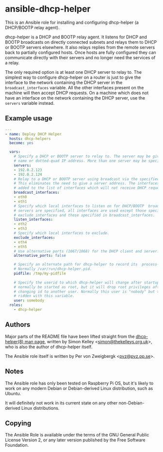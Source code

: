 # ansible-dhcp-helper
This is an Ansible role for installing and configuring dhcp-helper (a DHCP/BOOTP relay agent).

dhcp-helper is a DHCP and BOOTP relay agent. It listens for DHCP and BOOTP broadcasts on
directly connected subnets and relays them to DHCP or BOOTP servers elsewhere. It also
relays replies from the remote servers back to partially configured hosts. Once hosts are
fully configured they can communicate directly with their servers and no longer  need the
services of a relay.

The only required  option is at least one DHCP server to relay to. The simplest way to
configure dhcp-helper on a router is just to give the interface to the network containing
the DHCP server in the `broadcast_interfaces` variable. All the other interfaces present on
the machine will then accept DHCP requests. On a machine which does not have an interface on
the network containing the DHCP server, use the `servers` variable instead.

## Example usage

```yaml
---
- name: Deploy DHCP Helper
  hosts: dhcp-helpers
  become: yes

  vars:
    # Specify a DHCP or BOOTP server to relay to. The server may be given as a machine
    # name or dotted-quad IP address. More than one server may be specified.
    servers:
    - 192.0.2.123
    - 192.0.2.124
    # Relay to a DHCP or BOOTP server using broadcast via the specified interfaces.
    # This eliminates the need to give a server address. The interfaces are automatically
    # added to the list of interfaces which will not receive DHCP requests.
    broadcast_interfaces:
    - eth0
    - eth1
    # Specify which local interfaces to listen on for DHCP/BOOTP  broadcasts. If no
    # servers are specified, all interfaces are used except those specified in
    # exclude_interfaces and those specified in broadcast_interfaces.
    listen_interfaces:
    - eth2
    - eth3
    # Specify which local interfaces to exclude.
    exclude_interfaces:
    - eth4
    - eth5
    # Use alternative ports (1067/1068) for the DHCP client and server.
    alternative_ports: false

    # Specify an alternate path for dhcp-helper to record its  process-id in.
    # Normally /var/run/dhcp-helper.pid.
    pidfile: /tmp/my-pidfile
    
    # Specify the userid to which dhcp-helper will change after startup. The daemon must
    # normally be started as root, but it will drop root privileges after startup by
    # changing id to another user. Normally this user is "nobody" but that can be over-
    # ridden with this variable.
    user: somebody
  roles:
    - dhcp-helper
```

## Authors

Major parts of the README file have been lifted straight from the
[dhcp-helper(8) man page](https://manpages.ubuntu.com/manpages/focal/en/man8/dhcp-helper.8.html),
written by Simon Kelley <<simon@thekelleys.org.uk>>, who is also the author of dhcp-helper itself.

The Ansible role itself is written by Per von Zweigbergk <<pvz@pvz.pp.se>>.

## Notes

The Ansible role has only been tested on Raspberry Pi OS, but it's likely to work on any modern
Debian or Debian-derived Linux distribution, such as Ubuntu.

It will definitely not work in its current state on any other non-Debian-derived Linux distributions.

## Copying

The Ansible Role is available under the terms of the GNU General Public License Version 2, or any later version published by the Free Software Foundation.
